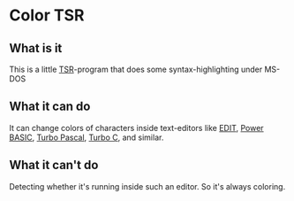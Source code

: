 # Color TSR

## What is it

This is a little [TSR](https://en.wikipedia.org/wiki/Terminate-and-stay-resident_program)-program that does some syntax-highlighting under MS-DOS

## What it can do

It can change colors of characters inside text-editors like [EDIT](https://en.wikipedia.org/wiki/MS-DOS_Editor), [Power BASIC](https://en.wikipedia.org/wiki/PowerBASIC), [Turbo Pascal](https://en.wikipedia.org/wiki/Turbo_Pascal), [Turbo C](https://en.wikipedia.org/wiki/Turbo_C), and similar.

## What it can't do

Detecting whether it's running inside such an editor. So it's always coloring.
